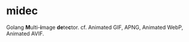 # midec

Golang **M**ulti-**i**mage **de**te**c**tor.
cf. Animated GIF, APNG, Animated WebP, Animated AVIF.
